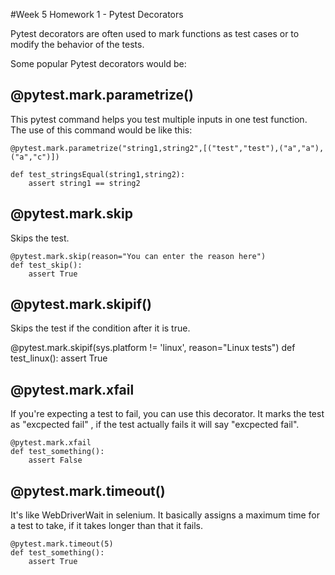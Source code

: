 
#Week 5 Homework 1 - Pytest Decorators

Pytest decorators are often used to mark functions as test cases or to modify the behavior of the tests.

Some popular Pytest decorators would be:


## @pytest.mark.parametrize()

This pytest command helps you test multiple inputs in one test function. The use of this command would be like this:

```
@pytest.mark.parametrize("string1,string2",[("test","test"),("a","a"),("a","c")])

def test_stringsEqual(string1,string2):
    assert string1 == string2
```

## @pytest.mark.skip

Skips the test.

```
@pytest.mark.skip(reason="You can enter the reason here")
def test_skip():
    assert True
```

## @pytest.mark.skipif()
Skips the test if the condition after it is true.

@pytest.mark.skipif(sys.platform != 'linux', reason="Linux tests")
def test_linux():
    assert True

## @pytest.mark.xfail
If you're expecting a test to fail, you can use this decorator.
It marks the test as "excpected fail" , if the test actually fails it will say "excpected fail".

```
@pytest.mark.xfail
def test_something():
    assert False
```
## @pytest.mark.timeout()
It's like WebDriverWait in selenium. It basically assigns a maximum time for a test to take, if it takes longer than that it fails.

```
@pytest.mark.timeout(5)
def test_something():
    assert True
```